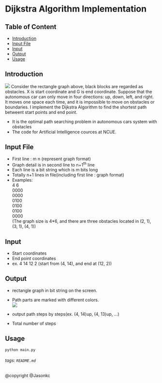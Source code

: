 # Dijkstra Algorithm Implementation

## Table of Content
- [Introduction](#Introduction)
- [Input File](#Input-File)
- [Input](#Input)
- [Output](#Output)
- [Usage](#Usage)

## Introduction
![](https://i.imgur.com/uZyu0lG.png)
Consider the rectangle graph above, black blocks are regarded as obstacles. X is start coordinate and G is end coordinate. Suppose that the autonomous car can only move in four directions: up, down, left, and right. It moves one space each time, and it is impossible to move on obstacles or boundaries. I implement the Dijkstra Algorithm to find the shortest path betweent start points and end point.
- It is the optimal path searching problem in autonomous cars system with obstacles
- The code for Artificial Intelligence cources at NCUE. 
## Input File
- First line : m n (represent graph format)
- Graph detail is in second line to n+1<sup>th</sup> line
- Each line is a bit string which is m bits long
- Totally n+1 lines in file(including first line : graph format)
- Examples:  
    4 6  
    0000  
    0000  
    0100  
    0100  
    0100  
    0000  
    (The graph size is 4*6, and there are three obstacles located in (2, 1), (3, 1), (4, 1))
## Input
- Start coordinates
- End point coordinates
- ex.
    4 14 12 2
    (start from (4, 14), and end at (12, 2))
## Output
- rectangle graph in bit string on the screen.
- Path parts are marked with different colors.  
![](https://i.imgur.com/mzDvQqb.png)

- output path steps by steps(ex. (4, 14)up, (4, 13)up, ...)
- Total number of steps
## Usage
```
python main.py
```

###### tags: `README.md`
@copyright @Jasonkc
